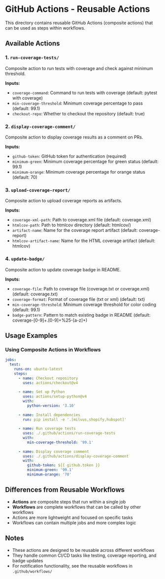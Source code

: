 # GitHub Actions - Reusable Actions

This directory contains reusable GitHub Actions (composite actions) that can be used as steps within workflows.

## Available Actions

### 1. `run-coverage-tests/`

Composite action to run tests with coverage and check against minimum threshold.

**Inputs:**

- `coverage-command`: Command to run tests with coverage (default: pytest with coverage)
- `min-coverage-threshold`: Minimum coverage percentage to pass (default: 99.1)
- `checkout-repo`: Whether to checkout the repository (default: true)

### 2. `display-coverage-comment/`

Composite action to display coverage results as a comment on PRs.

**Inputs:**

- `github-token`: GitHub token for authentication (required)
- `minimum-green`: Minimum coverage percentage for green status (default: 99.1)
- `minimum-orange`: Minimum coverage percentage for orange status (default: 70)

### 3. `upload-coverage-report/`

Composite action to upload coverage reports as artifacts.

**Inputs:**

- `coverage-xml-path`: Path to coverage.xml file (default: coverage.xml)
- `htmlcov-path`: Path to htmlcov directory (default: htmlcov/)
- `artifact-name`: Name for the coverage report artifact (default: coverage-report)
- `htmlcov-artifact-name`: Name for the HTML coverage artifact (default: htmlcov)

### 4. `update-badge/`

Composite action to update coverage badge in README.

**Inputs:**

- `coverage-file`: Path to coverage file (coverage.txt or coverage.xml) (default: coverage.txt)
- `coverage-format`: Format of coverage file (txt or xml) (default: txt)
- `min-coverage-threshold`: Minimum coverage threshold for color coding (default: 99.1)
- `badge-pattern`: Pattern to match existing badge in README (default: coverage-[0-9]+\.[0-9]+%25-[a-z]+)

## Usage Examples

### Using Composite Actions in Workflows

```yaml
jobs:
  test:
    runs-on: ubuntu-latest
    steps:
      - name: Checkout repository
        uses: actions/checkout@v4
        
      - name: Set up Python
        uses: actions/setup-python@v4
        with:
          python-version: '3.10'
          
      - name: Install dependencies
        run: pip install -e '.[milvus,shopify,hubspot]'
        
      - name: Run coverage tests
        uses: ./.github/actions/run-coverage-tests
        with:
          min-coverage-threshold: '99.1'
          
      - name: Display coverage comment
        uses: ./.github/actions/display-coverage-comment
        with:
          github-token: ${{ github.token }}
          minimum-green: '99.1'
          minimum-orange: '70'
```

## Differences from Reusable Workflows

- **Actions** are composite steps that run within a single job
- **Workflows** are complete workflows that can be called by other workflows
- Actions are more lightweight and focused on specific tasks
- Workflows can contain multiple jobs and more complex logic

## Notes

- These actions are designed to be reusable across different workflows
- They handle common CI/CD tasks like testing, coverage reporting, and badge updates
- For notification functionality, see the reusable workflows in `.github/workflows/`
